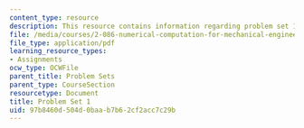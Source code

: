 ```yaml
---
content_type: resource
description: This resource contains information regarding problem set 1.
file: /media/courses/2-086-numerical-computation-for-mechanical-engineers-fall-2012/97b8460d504d0baab7b62cf2acc7c29b_MIT2_086F12_pset1.pdf
file_type: application/pdf
learning_resource_types:
- Assignments
ocw_type: OCWFile
parent_title: Problem Sets
parent_type: CourseSection
resourcetype: Document
title: Problem Set 1
uid: 97b8460d-504d-0baa-b7b6-2cf2acc7c29b
---
```

